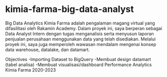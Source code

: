 # kimia-farma-big-data-analyst
Big Data Analytics Kimia Farma adalah pengalaman magang virtual yang difasilitasi oleh Rakamin Academy. Dalam proyek ini, saya berperan sebagai Data Analyst Intern dengan tugas menganalisis serta menyusun laporan penjualan perusahaan menggunakan data yang telah disediakan. Melalui proyek ini, saya juga memperoleh wawasan mendalam mengenai konsep data warehouse, datalake, dan datamart.

Objectives
-Importing Dataset to BigQuery
-Membuat design datamart (tabel analisa)
-Membuat visualisasi/dashboard Performance Analytics Kimia Farma 2020-2023
